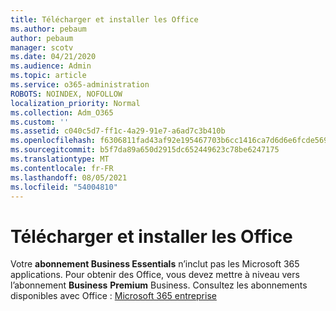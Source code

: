```yaml
---
title: Télécharger et installer les Office
ms.author: pebaum
author: pebaum
manager: scotv
ms.date: 04/21/2020
ms.audience: Admin
ms.topic: article
ms.service: o365-administration
ROBOTS: NOINDEX, NOFOLLOW
localization_priority: Normal
ms.collection: Adm_O365
ms.custom: ''
ms.assetid: c040c5d7-ff1c-4a29-91e7-a6ad7c3b410b
ms.openlocfilehash: f6306811fad43af92e195467703b6cc1416ca7d6d6e6fcde56901e895f8c8239
ms.sourcegitcommit: b5f7da89a650d2915dc652449623c78be6247175
ms.translationtype: MT
ms.contentlocale: fr-FR
ms.lasthandoff: 08/05/2021
ms.locfileid: "54004810"
---
```

# <a name="download-and-install-office"></a>Télécharger et installer les Office

Votre **abonnement Business Essentials** n’inclut pas les Microsoft 365 applications. Pour obtenir des Office, vous devez mettre à niveau vers l’abonnement **Business** **Premium** Business. Consultez les abonnements disponibles avec Office : [Microsoft 365 entreprise](https://products.office.com/compare-all-microsoft-office-products?tab=2)
  

